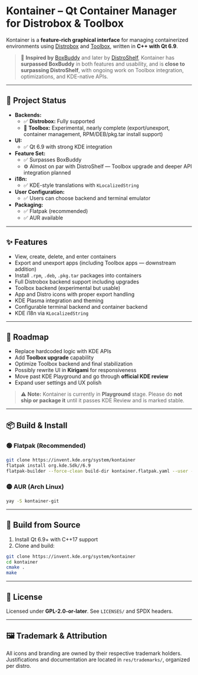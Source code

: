 # Kontainer – Qt Container Manager for Distrobox & Toolbox

Kontainer is a **feature-rich graphical interface** for managing containerized environments using [Distrobox](https://github.com/89luca89/distrobox) and [Toolbox](https://github.com/containers/toolbox), written in **C++ with Qt 6.9**.

> 🧠 **Inspired by** [BoxBuddy](https://github.com/Dvlv/BoxBuddyRS) and later by [DistroShelf](https://github.com/kirbylife/distroshelf), Kontainer has **surpassed BoxBuddy** in both features and usability, and is **close to surpassing DistroShelf**, with ongoing work on Toolbox integration, optimizations, and KDE-native APIs.

---

## 🧪 Project Status

- **Backends:**  
  - ✅ **Distrobox:** Fully supported  
  - 🧪 **Toolbox:** Experimental, nearly complete (export/unexport, container management, RPM/DEB/pkg.tar install support)
- **UI:**  
  - ✅ Qt 6.9 with strong KDE integration  
- **Feature Set:**  
  - ✅ Surpasses BoxBuddy  
  - ⚙️ Almost on par with DistroShelf — Toolbox upgrade and deeper API integration planned  
- **i18n:**  
  - ✅ KDE-style translations with `KLocalizedString`  
- **User Configuration:**  
  - ✅ Users can choose backend and terminal emulator  
- **Packaging:**  
  - ✅ Flatpak (recommended)  
  - ✅ AUR available

---

## ✨ Features

- View, create, delete, and enter containers  
- Export and unexport apps (including Toolbox apps — downstream addition)  
- Install `.rpm`, `.deb`, `.pkg.tar` packages into containers  
- Full Distrobox backend support including upgrades  
- Toolbox backend (experimental but usable)  
- App and Distro icons with proper export handling  
- KDE Plasma integration and theming  
- Configurable terminal backend and container backend  
- KDE i18n via `KLocalizedString`

---

## 🚧 Roadmap

- Replace hardcoded logic with KDE APIs  
- Add **Toolbox upgrade** capability  
- Optimize Toolbox backend and final stabilization  
- Possibly rewrite UI in **Kirigami** for responsiveness  
- Move past KDE Playground and go through **official KDE review**  
- Expand user settings and UX polish

> ⚠️ **Note:** Kontainer is currently in **Playground** stage. Please do **not ship or package it** until it passes KDE Review and is marked stable.

---

## 📦 Build & Install

### 🟢 Flatpak (Recommended)

```bash
git clone https://invent.kde.org/system/kontainer
flatpak install org.kde.Sdk//6.9
flatpak-builder --force-clean build-dir kontainer.flatpak.yaml --user --install
```

### 🟡 AUR (Arch Linux)

```bash
yay -S kontainer-git
```

---

## 🔧 Build from Source

1. Install Qt 6.9+ with C++17 support  
2. Clone and build:

```bash
git clone https://invent.kde.org/system/kontainer
cd kontainer
cmake .
make
```

---

## 📜 License

Licensed under **GPL-2.0-or-later**. See `LICENSES/` and SPDX headers.

---

## 🖼️ Trademark & Attribution

All icons and branding are owned by their respective trademark holders. Justifications and documentation are located in `res/trademarks/`, organized per distro.
